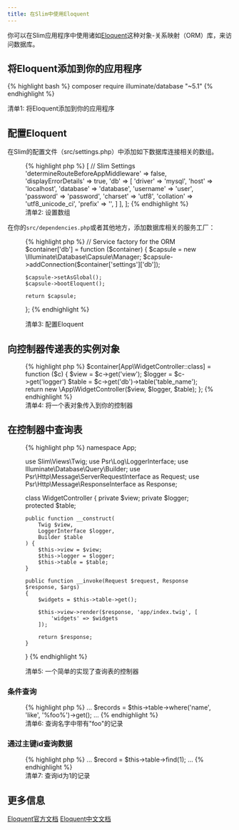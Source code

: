 ```yaml
---
title: 在Slim中使用Eloquent
---
```


你可以在Slim应用程序中使用诸如[Eloquent](https://laravel.com/docs/5.1/eloquent)这种对象-关系映射（ORM）库，来访问数据库。

## 将Eloquent添加到你的应用程序

{% highlight bash %}
composer require illuminate/database "~5.1"
{% endhighlight %}
<figcaption>清单1: 将Eloquent添加到你的应用程序</figcaption>
</figure>

## 配置Eloquent

在Slim的配置文件（src/settings.php）中添加如下数据库连接相关的数组。

<figure>
{% highlight php %}
<?php
return [
    'settings' => [
        // Slim Settings
        'determineRouteBeforeAppMiddleware' => false,
        'displayErrorDetails' => true,
        'db' => [
            'driver' => 'mysql',
            'host' => 'localhost',
            'database' => 'database',
            'username' => 'user',
            'password' => 'password',
            'charset'   => 'utf8',
            'collation' => 'utf8_unicode_ci',
            'prefix'    => '',
        ]
    ],
];
{% endhighlight %}
<figcaption>清单2: 设置数组</figcaption>
</figure>

在你的`src/dependencies.php`或者其他地方，添加数据库相关的服务工厂：

<figure>
{% highlight php %}
// Service factory for the ORM
$container['db'] = function ($container) {
    $capsule = new \Illuminate\Database\Capsule\Manager;
    $capsule->addConnection($container['settings']['db']);

    $capsule->setAsGlobal();
    $capsule->bootEloquent();

    return $capsule;
};
{% endhighlight %}
<figcaption>清单3: 配置Eloquent</figcaption>
</figure>

## 向控制器传递表的实例对象

<figure>
{% highlight php %}
$container[App\WidgetController::class] = function ($c) {
    $view = $c->get('view');
    $logger = $c->get('logger')
    $table = $c->get('db')->table('table_name');
    return new \App\WidgetController($view, $logger, $table);
};
{% endhighlight %}
<figcaption>清单4: 将一个表对象传入到你的控制器</figcaption>
</figure>

## 在控制器中查询表

<figure>
{% highlight php %}
<?php

namespace App;

use Slim\Views\Twig;
use Psr\Log\LoggerInterface;
use Illuminate\Database\Query\Builder;
use Psr\Http\Message\ServerRequestInterface as Request;
use Psr\Http\Message\ResponseInterface as Response;

class WidgetController
{
    private $view;
    private $logger;
    protected $table;

    public function __construct(
        Twig $view,
        LoggerInterface $logger,
        Builder $table
    ) {
        $this->view = $view;
        $this->logger = $logger;
        $this->table = $table;
    }

    public function __invoke(Request $request, Response $response, $args)
    {
        $widgets = $this->table->get();

        $this->view->render($response, 'app/index.twig', [
            'widgets' => $widgets
        ]);

        return $response;
    }
}
{% endhighlight %}
<figcaption>清单5: 一个简单的实现了查询表的控制器</figcaption>
</figure>

### 条件查询

<figure>
{% highlight php %}
...
$records = $this->table->where('name', 'like', '%foo%')->get();
...
{% endhighlight %}
<figcaption>清单6: 查询名字中带有"foo"的记录</figcaption>
</figure>

### 通过主键id查询数据

<figure>
{% highlight php %}
...
$record = $this->table->find(1);
...
{% endhighlight %}
<figcaption>清单7: 查询id为1的记录</figcaption>
</figure>

## 更多信息

[Eloquent官方文档](https://laravel.com/docs/5.1/eloquent)
[Eloquent中文文档](http://laravel-china.org/docs/5.1/eloquent)